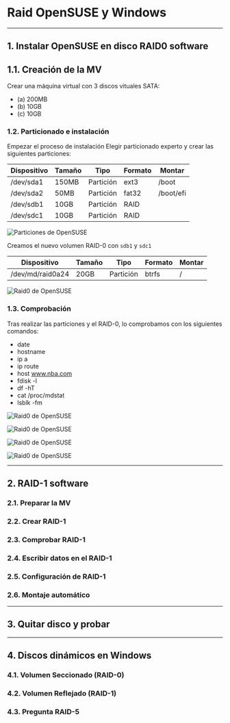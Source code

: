 
# Raid OpenSUSE y Windows

---

## 1. Instalar OpenSUSE en disco RAID0 software

## 1.1. Creación de la MV

Crear una máquina virtual con 3  discos vituales SATA:
* (a) 200MB
* (b) 10GB
* (c) 10GB

### 1.2. Particionado e instalación

Empezar el proceso de instalación
Elegir particionado experto y crear las siguientes particiones:

Dispositivo | Tamaño | Tipo | Formato | Montar
----------- | ------ | ---- | ------- | ------
/dev/sda1 | 150MB | Partición | ext3 | /boot
/dev/sda2 | 50MB | Partición | fat32 | /boot/efi
/dev/sdb1 | 10GB | Partición | RAID |
/dev/sdc1 | 10GB | Partición | RAID |

![Particiones de OpenSUSE](https://github.com/jsuabur/idp1819-jorge-suarez/blob/master/SegundoTrimestre/Unidad3/A2_Raid-OpenSUSE-y-Windows/particiones-opensuse.png)

Creamos el nuevo volumen RAID-0 con `sdb1` y `sdc1`

Dispositivo | Tamaño | Tipo | Formato | Montar
----------- | ------ | ---- | ------- | ------
/dev/md/raid0a24 | 20GB | Partición | btrfs | /

![Raid0 de OpenSUSE](https://github.com/jsuabur/idp1819-jorge-suarez/blob/master/SegundoTrimestre/Unidad3/A2_Raid-OpenSUSE-y-Windows/raid0-suse.png)

### 1.3. Comprobación

Tras realizar las particiones y el RAID-0, lo comprobamos con los siguientes comandos:
* date
* hostname
* ip a
* ip route
* host www.nba.com
* fdisk -l
* df -hT
* cat /proc/mdstat
* lsblk -fm

![Raid0 de OpenSUSE](https://github.com/jsuabur/idp1819-jorge-suarez/blob/master/SegundoTrimestre/Unidad3/A2_Raid-OpenSUSE-y-Windows/comp1-opensuse.png)

![Raid0 de OpenSUSE](https://github.com/jsuabur/idp1819-jorge-suarez/blob/master/SegundoTrimestre/Unidad3/A2_Raid-OpenSUSE-y-Windows/comp2-opensuse.png)

![Raid0 de OpenSUSE](https://github.com/jsuabur/idp1819-jorge-suarez/blob/master/SegundoTrimestre/Unidad3/A2_Raid-OpenSUSE-y-Windows/comp3-opensuse.png)

![Raid0 de OpenSUSE](https://github.com/jsuabur/idp1819-jorge-suarez/blob/master/SegundoTrimestre/Unidad3/A2_Raid-OpenSUSE-y-Windows/comp4-opensuse.png)

---

## 2. RAID-1 software



### 2.1. Preparar la MV



### 2.2. Crear RAID-1



### 2.3. Comprobar RAID-1



### 2.4. Escribir datos en el RAID-1



### 2.5. Configuración de RAID-1



### 2.6. Montaje automático



---

## 3. Quitar disco y probar



---

## 4. Discos dinámicos en Windows



### 4.1. Volumen Seccionado (RAID-0)



### 4.2. Volumen Reflejado (RAID-1)



### 4.3. Pregunta RAID-5

